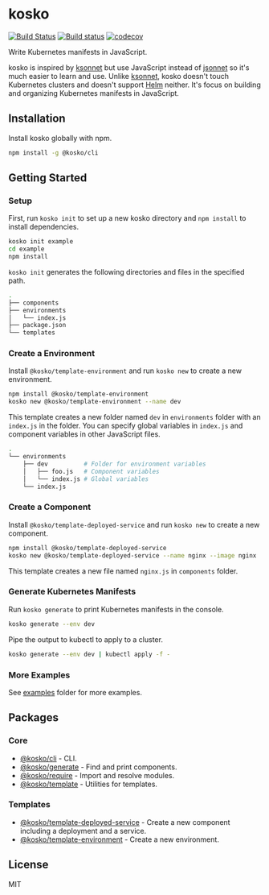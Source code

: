 # kosko

[![Build Status](https://travis-ci.org/tommy351/kosko.svg?branch=master)](https://travis-ci.org/tommy351/kosko) [![Build status](https://ci.appveyor.com/api/projects/status/db26i79eyxp8tjxj/branch/master?svg=true)](https://ci.appveyor.com/project/tommy351/kosko/branch/master) [![codecov](https://codecov.io/gh/tommy351/kosko/branch/master/graph/badge.svg)](https://codecov.io/gh/tommy351/kosko)

Write Kubernetes manifests in JavaScript.

kosko is inspired by [ksonnet] but use JavaScript instead of [jsonnet] so it's much easier to learn and use. Unlike [ksonnet], kosko doesn't touch Kubernetes clusters and doesn't support [Helm] neither. It's focus on building and organizing Kubernetes manifests in JavaScript.

## Installation

Install kosko globally with npm.

```sh
npm install -g @kosko/cli
```

## Getting Started

### Setup

First, run `kosko init` to set up a new kosko directory and `npm install` to install dependencies.

```sh
kosko init example
cd example
npm install
```

`kosko init` generates the following directories and files in the specified path.

```sh
.
├── components
├── environments
│   └── index.js
├── package.json
└── templates
```

### Create a Environment

Install `@kosko/template-environment` and run `kosko new` to create a new environment.

```sh
npm install @kosko/template-environment
kosko new @kosko/template-environment --name dev
```

This template creates a new folder named `dev` in `environments` folder with an `index.js` in the folder. You can specify global variables in `index.js` and component variables in other JavaScript files.

```sh
.
└── environments
    ├── dev          # Folder for environment variables
    │   ├── foo.js   # Component variables
    │   └── index.js # Global variables
    └── index.js
```

### Create a Component

Install `@kosko/template-deployed-service` and run `kosko new` to create a new component.

```sh
npm install @kosko/template-deployed-service
kosko new @kosko/template-deployed-service --name nginx --image nginx
```

This template creates a new file named `nginx.js` in `components` folder.

### Generate Kubernetes Manifests

Run `kosko generate` to print Kubernetes manifests in the console.

```sh
kosko generate --env dev
```

Pipe the output to kubectl to apply to a cluster.

```sh
kosko generate --env dev | kubectl apply -f -
```

### More Examples

See [examples](examples) folder for more examples.

## Packages

### Core

- [@kosko/cli](packages/cli) - CLI.
- [@kosko/generate](packages/generate) - Find and print components.
- [@kosko/require](packages/require) - Import and resolve modules.
- [@kosko/template](packages/template) - Utilities for templates.

### Templates

- [@kosko/template-deployed-service](packages/template-deployed-service) - Create a new component including a deployment and a service.
- [@kosko/template-environment](packages/template-environment) - Create a new environment.

## License

MIT

[ksonnet]: https://ksonnet.io/
[jsonnet]: https://jsonnet.org/
[helm]: https://helm.sh/
